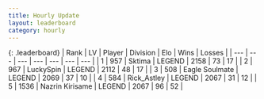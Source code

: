 ```yaml
---
title: Hourly Update
layout: leaderboard
category: hourly
---
```


{: .leaderboard}
| Rank | LV | Player | Division | Elo | Wins | Losses |
| --- | --- | --- | --- | --- | --- | --- |
| <span data-change="0">1</span> | 957 | <span title="ID: 353063">Sktima</span> | LEGEND | <span data-change="27">2158</span> | <span data-change="6">73</span> | <span data-change="0">17</span> |
| <span data-change="0">2</span> | 967 | <span title="ID: 498412">LuckySpin</span> | LEGEND | <span data-change="33">2112</span> | <span data-change="5">48</span> | <span data-change="0">17</span> |
| <span data-change="0">3</span> | 508 | <span title="ID: 512212">Eagle Soulmate</span> | LEGEND | <span data-change="0">2069</span> | <span data-change="0">37</span> | <span data-change="0">10</span> |
| <span data-change="0">4</span> | 584 | <span title="ID: 466583">Rick_Astley</span> | LEGEND | <span data-change="0">2067</span> | <span data-change="0">31</span> | <span data-change="0">12</span> |
| <span data-change="0">5</span> | 1536 | <span title="ID: 315148">Nazrin Kirisame</span> | LEGEND | <span data-change="0">2067</span> | <span data-change="0">96</span> | <span data-change="0">52</span> |